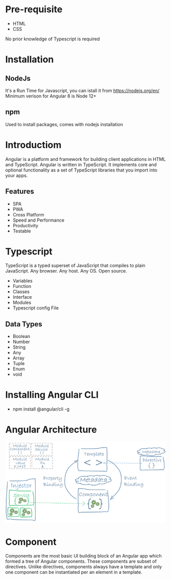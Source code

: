 # Pre-requisite

* HTML
* CSS

No prior knowledge of Typescript is required

# Installation

## NodeJs

It's a Run Time for Javascript, you can istall it from https://nodejs.org/en/
Minimum verison for Angular 8 is Node 12+

## npm

Used to install packages, comes with nodejs installation


# Introductiom

Angular is a platform and framework for building client applications in HTML and TypeScript. Angular is written in TypeScript. It implements core and optional functionality as a set of TypeScript libraries that you import into your apps.

## Features

* SPA
* PWA
* Cross Platform
* Speed and Performance
* Productivity
* Testable


# Typescript

TypeScript is a typed superset of JavaScript that compiles to plain JavaScript.
Any browser. Any host. Any OS. Open source.

* Variables
* Function
* Classes
* Interface
* Modules
* Typescript config File

## Data Types

* Boolean
* Number
* String
* Any
* Array
* Tuple
* Enum
* void


# Installing Angular CLI

* npm install @angular/cli -g


# Angular Architecture

![](Arch.png)

# Component

 Components are the most basic UI building block of an Angular app which formed a tree of Angular components. These components are subset of directives. Unlike directives, components always have a template and only one component can be instantiated per an element in a template.


